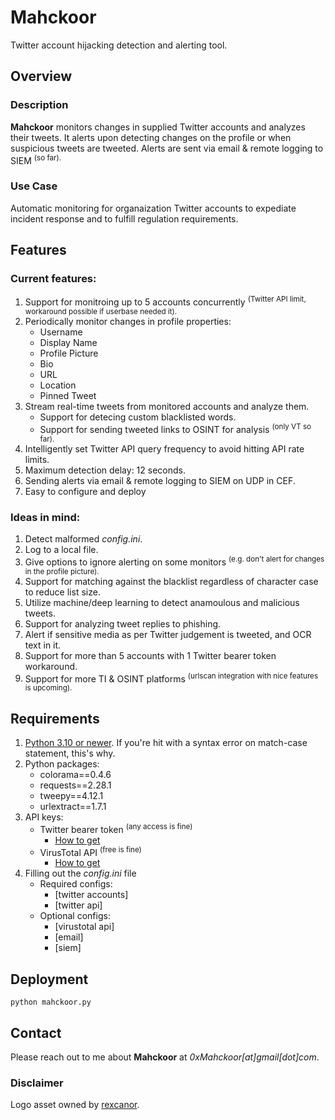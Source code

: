 # Mahckoor
Twitter account hijacking detection and alerting tool.
<picture>
  <source media="(prefers-color-scheme: dark)" srcset="https://user-images.githubusercontent.com/25423296/163456776-7f95b81a-f1ed-45f7-b7ab-8fa810d529fa.png">
  <source media="(prefers-color-scheme: light)" srcset="/media/mahckoor.png">
 
</picture>

## Overview
### Description
**Mahckoor** monitors changes in supplied Twitter accounts and analyzes their tweets. It alerts upon detecting changes on the profile or when suspicious tweets are tweeted. Alerts are sent via email & remote logging to SIEM <sup>(so far).</sup>
### Use Case
Automatic monitoring for organaization Twitter accounts to expediate incident response and to fulfill regulation requirements.
## Features
### Current features:
1. Support for monitroing up to 5 accounts concurrently <sup>(Twitter API limit, workaround possible if userbase needed it).</sup>
2. Periodically monitor changes in profile properties:
   - Username
   - Display Name
   - Profile Picture
   - Bio
   - URL
   - Location
   - Pinned Tweet
3. Stream real-time tweets from monitored accounts and analyze them.
   - Support for detecing custom blacklisted words.
   - Support for sending tweeted links to OSINT for analysis <sup>(only VT so far).</sup>
6. Intelligently set Twitter API query frequency to avoid hitting API rate limits.
7. Maximum detection delay: 12 seconds.
8. Sending alerts via email & remote logging to SIEM on UDP in CEF.
9. Easy to configure and deploy
### Ideas in mind:
1. Detect malformed *config.ini*.
2. Log to a local file.
3. Give options to ignore alerting on some monitors <sup>(e.g. don't alert for changes in the profile picture).</sup>
4. Support for matching against the blacklist regardless of character case to reduce list size.
5. Utilize machine/deep learning to detect anamoulous and malicious tweets.
6. Support for analyzing tweet replies to phishing.
7. Alert if sensitive media as per Twitter judgement is tweeted, and OCR text in it.
8. Support for more than 5 accounts with 1 Twitter bearer token workaround.
9. Support for more TI & OSINT platforms <sup>(urlscan integration with nice features is upcoming).</sup>
## Requirements
1. <ins>Python 3.10 or newer</ins>. If you're hit with a syntax error on match-case statement, this's why.
2. Python packages:
   - colorama==0.4.6
   - requests==2.28.1
   - tweepy==4.12.1
   - urlextract==1.7.1
2. API keys:
   - Twitter bearer token <sup>(any access is fine)</sup>
      - [How to get](https://developer.twitter.com/en/docs/tutorials/step-by-step-guide-to-making-your-first-request-to-the-twitter-api-v2)
   - VirusTotal API <sup>(free is fine)</sup>
      - [How to get](https://support.virustotal.com/hc/en-us/articles/115002088769-Please-give-me-an-API-key)
3. Filling out the *config.ini* file
   - Required configs:
      - [twitter accounts]
      - [twitter api]
   - Optional configs:
      - [virustotal api]
      - [email]
      - [siem]
## Deployment
   ```
   python mahckoor.py
   ```
## Contact
Please reach out to me about **Mahckoor** at *0xMahckoor\[at]gmail\[dot]com*.
### Disclaimer
Logo asset owned by [rexcanor](https://www.vecteezy.com/members/rexcanor).

